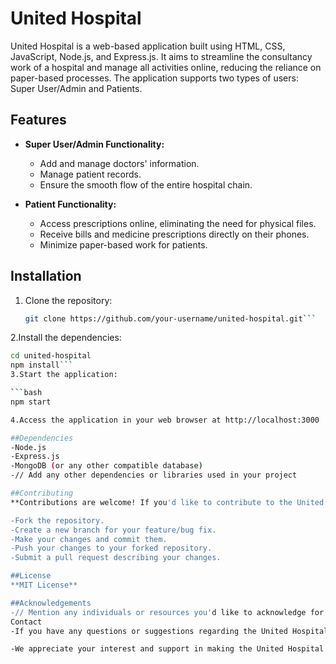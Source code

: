 # United Hospital

United Hospital is a web-based application built using HTML, CSS, JavaScript, Node.js, and Express.js. It aims to streamline the consultancy work of a hospital and manage all activities online, reducing the reliance on paper-based processes. The application supports two types of users: Super User/Admin and Patients.

## Features

- **Super User/Admin Functionality:**
  - Add and manage doctors' information.
  - Manage patient records.
  - Ensure the smooth flow of the entire hospital chain.

- **Patient Functionality:**
  - Access prescriptions online, eliminating the need for physical files.
  - Receive bills and medicine prescriptions directly on their phones.
  - Minimize paper-based work for patients.

## Installation

1. Clone the repository:

   ```bash
   git clone https://github.com/your-username/united-hospital.git```

2.Install the dependencies:

  ```bash
  cd united-hospital
  npm install```
3.Start the application:

  ```bash
  npm start

4.Access the application in your web browser at http://localhost:3000

##Dependencies
-Node.js
-Express.js
-MongoDB (or any other compatible database)
-// Add any other dependencies or libraries used in your project

##Contributing
**Contributions are welcome! If you'd like to contribute to the United Hospital project, please follow these steps:**

-Fork the repository.
-Create a new branch for your feature/bug fix.
-Make your changes and commit them.
-Push your changes to your forked repository.
-Submit a pull request describing your changes.

##License
**MIT License**

##Acknowledgements
-// Mention any individuals or resources you'd like to acknowledge for their contributions or inspiration.
Contact
-If you have any questions or suggestions regarding the United Hospital project, please feel free to reach out to us at ysabhishekmishra@gmail.com

-We appreciate your interest and support in making the United Hospital project a success!
